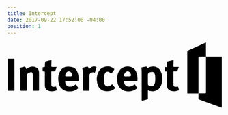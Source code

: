 ```yaml
---
title: Intercept
date: 2017-09-22 17:52:00 -04:00
position: 1
---
```


<svg version="1.1"  xmlns="http://www.w3.org/2000/svg" xmlns:xlink="http://www.w3.org/1999/xlink" x="0px" y="0px"
	 viewBox="0 0 1172.6 363" style="enable-background:new 0 0 1172.6 363;" xml:space="preserve">
<g>
	<g>
		<path d="M1084,4v60.3c0,0.3,0,0.6,0,0.8c0,3,0,6-0.1,9.1c0,0.6,0,1.1,0.1,1.6v5.7h-8.9c-8.1,0-16.3,0-24.4,0c-7.3,0-7.3,0-7.3,7.2
			c0,30.8,0,61.7,0,92.5v7c0,21,0,42.1,0,63.1c0,7.8,0,15.6-0.1,23.4c0,0.6,0,1.2,0.1,1.7v4.3h-61v-49.4c0-58,0-116-0.1-174.1
			c0-5.6,1.7-8.4,7-10.7c14.7-6.4,29.3-12.9,43.9-19.5l12.2-5.5c6.9-3.1,13.7-6.2,20.6-9.3l13-5.9L1084,4z"/>
	</g>
	<g>
		<path d="M1170.4,81.4V359l-31.8-11.5l-1.1-0.4l-92.6-33.4l-1.4-0.5v-32.6h34.5c4.6,0.2,6.2-1.5,6.1-5.9c-0.1-11.8,0-23.7,0-35.5
			c0-48.4,0-96.9,0-145.3V81.5L1170.4,81.4z"/>
	</g>
	<path d="M765.1,144.8c10.2-6.9,20.7-10.1,32.5-9.6c17.9,0.8,32,9.1,39.5,24.8c12.4,26.1,12.3,53.5,1,79.9
		c-7,16.3-20.2,26.9-38.6,28.8c-9.5,1-19,0.3-28-3.3c-1.2-0.5-2.4-0.9-4-1.4c0,14.2-0.2,27.9,0.1,41.7c0.1,5.2-1.2,7.9-6.6,8.9
		c-7.2,1.4-14.2,3.6-21.3,5.4c-5.6,1.5-6.1,1.2-6.1-4.6c0-30.2,0-60.3,0-90.5c0-21,0-42-0.1-63c0-5.8-0.5-11.6-1.1-17.4
		c-0.4-3.5,1-4.8,4.2-5.3c6.7-1,13.5-1.9,20.2-3.5c4.7-1.1,7,0,7.5,4.8C764.1,141.9,764.6,143,765.1,144.8z M767.5,203.4
		C767.5,203.4,767.5,203.4,767.5,203.4c0,8.8-0.1,17.6,0.1,26.5c0,2,0.6,4.7,2,5.7c12.1,9.4,31.1,8.9,35.7-10.5
		c3.3-13.6,2.7-27.4,1.4-41.2c-0.4-3.8-1.4-7.6-2.8-11.1c-2.2-5.5-6.7-8.7-12.7-9.1c-7.4-0.5-14.3,1.4-20,6.1
		c-1.9,1.6-3.4,4.6-3.5,7C767.2,185.7,767.5,194.6,767.5,203.4z"/>
	<path d="M316.7,213.6c-1.4,23.5,16,35.8,38.9,28.1c5.6-1.9,10.7-5.2,15.8-8.4c2.6-1.6,4.1-1.6,5.7,0.9c3,4.8,6.2,9.5,9.2,14.3
		c1.4,2.2,1.5,4.1-0.8,6.1c-19.3,16.5-52.8,20.5-75.4,8.9c-14.5-7.4-24-19.5-27.8-34.9c-5.5-22.2-6.1-44.8,5-65.7
		c9.4-17.6,24.5-27.7,44.9-27.4c8.8,0.1,18,1.4,26.4,4.1c13.7,4.4,21.4,15.4,26.1,28.4c4.8,13.5,5.4,27.7,5,41.9
		c-0.1,4.1-3.1,3.7-5.7,3.7c-18.2,0-36.3,0-54.5,0C325.2,213.6,321.1,213.6,316.7,213.6z M333.4,187.8c0,0.1,0,0.2,0,0.3
		c3,0,6,0,9,0c12.5-0.1,13.8-2,10-14.1c-3.7-11.5-13.8-16.3-24.3-11.4c-6.7,3.1-12.9,15.6-11.2,22.9c0.2,0.9,2,2.1,3,2.2
		C324.4,188,328.9,187.8,333.4,187.8z"/>
	<path d="M673.6,213.6c-10.2,0-20.3,0-30.5,0c-5.5,0-6.1,0.9-5.5,6.1c2,17,13.3,25.8,30.5,23.8c9.1-1,17-4.6,24.2-10
		c3-2.2,4.6-1.6,6.3,1.2c2.9,4.8,5.9,9.7,9.1,14.4c1.4,2.1,1.3,3.4-0.8,5c-12,9-25,15-40.3,15.7c-14.6,0.6-28.6-1.1-41-9.7
		c-15.9-11-23.1-26.9-25-45.3c-1.3-12.6-1.3-25.4,2.1-37.7c5.3-18.9,16.1-33.4,35.4-39.4c17.9-5.6,46.4-3.5,60.3,16.3
		c8.4,11.9,11,25.5,12,39.6c0.4,5,0,10,0.2,15c0.1,3.7-1.3,5.1-5,5C695,213.5,684.3,213.6,673.6,213.6
		C673.6,213.6,673.6,213.6,673.6,213.6z M657.2,187.6c0,0.2,0,0.3,0,0.5c1.7,0,3.3,0,5,0c14-0.1,16.1-3.3,10.6-16.5
		c-3.6-8.8-12.7-12.9-21.7-9.8c-7.9,2.7-15.4,16-13.1,23.6c0.3,1,2.1,2.1,3.3,2.2C646.5,187.8,651.9,187.6,657.2,187.6z"/>
	<path d="M104.2,148.9c9.4-6.9,19.1-11.8,30.3-13.1c7.5-0.9,14.6,0,21.5,3c11.2,4.9,17.2,13.5,17.5,25.6c0.3,13.2,0.2,26.3,0.2,39.5
		c0,19-0.1,38,0.1,57c0.1,4.4-1.2,5.9-5.6,5.7c-7.7-0.3-15.3-0.3-23,0c-4.3,0.2-5.3-1.5-5.3-5.5c0.2-23.8,0.1-47.6,0.1-71.5
		c0-5.2-0.4-10.3-0.8-15.5c-0.6-6.7-5.3-10.9-11.6-8.9c-6.7,2.1-12.8,5.9-18.9,9.5c-1.3,0.8-1.9,3.8-1.9,5.8
		c-0.1,26.8-0.2,53.6,0.1,80.5c0,4.6-1.4,5.8-5.6,5.6c-7.3-0.3-14.7-0.1-22-0.1c-7,0-7,0-7-6.8c0-27.8,0.3-55.6-0.2-83.5
		c-0.2-9.7-1.9-19.5-3.6-29.1c-0.6-3.4,0.3-4.5,3.2-5.3c7.7-2.1,15.3-4.5,23.1-6.4c1.4-0.3,4.1,1,4.9,2.3
		C101.4,141,102.5,144.7,104.2,148.9z"/>
	<path d="M241.2,99.7c0,3.2,0.1,6.5,0,9.7c-0.2,7.7-0.5,15.3-0.9,22.9c-0.2,3.6,1.3,5.1,5,5c6.3-0.2,12.7-0.1,19,0
		c1.6,0,3.2,0.2,5.8,0.4c-3,7.7-5.6,14.8-8.6,21.8c-0.4,0.8-2.5,1.2-3.9,1.3c-4.3,0.2-8.7,0.1-13,0c-3-0.1-4.2,1.2-4.2,4.2
		c0.1,22.7-0.1,45.3,0.2,68c0.1,8.3,4.4,11.8,13,11.6c3-0.1,6-0.6,8.9-1.4c2.8-0.7,4.1,0.2,4.7,2.8c1,4.6,2.3,9.1,2.9,13.7
		c0.2,1.5-0.9,4.3-2,4.8c-15.1,5.7-30.4,7.3-45.7,0.7c-12-5.2-16.7-15.2-16.8-27.7c-0.1-23,0-46,0-69c0-7.5,0-7.7-7.4-7.5
		c-3.7,0.1-5.2-0.9-4.9-4.7c0.3-4.3,0.2-8.7,0-13c-0.1-3.6,1.2-5.2,4.9-5c7.4,0.3,7.3,0.6,7.5-7.8c0.1-6.3,0.4-12.7,1-18.9
		c0.2-1.6,1.6-4,3-4.4c9.9-2.8,20-5.2,30-7.6C239.8,99.2,240.4,99.5,241.2,99.7z"/>
	<path d="M936.3,137.4c-3.1,8.1-5.6,14.9-8.5,21.5c-0.5,1-2.7,1.7-4.2,1.8c-4.3,0.2-8.7,0.2-13,0.1c-2.9,0-4.2,1.4-4.2,4.3
		c0.1,22.5-0.2,45,0.3,67.4c0.2,10.1,6.2,13.7,17.5,11.7c8.1-1.5,8.2-1.5,10,6.6c3.2,14.2,5.3,13-10.1,16.6
		c-12.1,2.8-24.4,3.3-36.1-2.5c-10.5-5.1-15.8-13.4-15.9-25c0-24,0-48,0-71.9c0-6.7,0-7-6.9-7c-4.9,0-6.4-1.9-6-6.6
		c0.3-3.6,0.2-7.3,0-11c-0.2-3.8,1.1-5.5,5.1-5.3c8,0.3,7.8,0.9,7.8-7.8c0-6.1,0.2-12.3,0.2-18.4c0-3.2,1.4-4.7,4.6-5.4
		c8.7-2,17.4-4.3,26.1-6.7c3.7-1,4.8,0.3,4.6,3.8c-0.5,9.1-0.8,18.3-1.3,27.4c-0.3,4.6,1.3,6.6,6.2,6.4
		C920,137.1,927.5,137.4,936.3,137.4z"/>
	<path d="M488.2,203.3c0.6-15.1,3.7-29.2,11.2-42.3c13.5-23.9,44.3-32.1,67.4-23.3c5.8,2.2,11,6.1,16.2,9.6c0.9,0.6,1.3,3.8,0.6,4.8
		c-4.1,6.1-8.6,11.9-12.9,17.8c-1.9,2.6-3.5,1-5.5-0.1c-4.6-2.6-9.1-5.7-14.1-7c-7.7-2-14.7,1.3-17.8,8.6c-2.6,6.2-4.7,13-5,19.6
		c-0.5,11.4-0.4,23,1.4,34.3c2.5,15.2,14.7,21,28.9,14.9c4-1.8,7.7-4.6,11.2-7.3c2.5-1.9,4-2.2,6,0.6c3.5,5.1,7.3,9.9,11.1,14.8
		c1.9,2.5,1.6,4.2-0.8,6.3c-9.8,8.4-20.7,13.8-33.8,14.4c-13.5,0.6-26.7-0.1-38.4-8c-11.2-7.6-18-18.3-21.3-31
		C490.3,221.2,489.6,212.2,488.2,203.3z"/>
	<path d="M39.7,179.3c0,27.3-0.1,54.6,0.1,81.9c0,4.3-1.3,5.5-5.4,5.4c-8.5-0.2-17-0.1-25.5-0.1c-6.6,0-6.7-0.1-6.7-6.7
		c0-51.8,0-103.6,0-155.4c0-13.6-2-12,12.3-12.1c6.5,0,13,0.2,19.5-0.1c4.2-0.2,5.8,1,5.7,5.6C39.6,125,39.7,152.1,39.7,179.3z"/>
	<path d="M445.6,149.7c4.7-3.7,9.1-7.9,14.1-11c7.4-4.6,15.5-5.5,24-2.7c2.9,1,4,2.5,3,5.6c-2.4,7.3-4.8,14.6-6.9,21.9
		c-1,3.4-2.5,4.6-6.1,3.3c-5.6-2.1-11.2-1.1-16.4,1.7c-5.9,3.3-9.2,7.6-9,15.1c0.5,25.3,0.2,50.6,0.2,75.9c0,6.9-0.1,7-6.9,7
		c-7.2,0-14.3,0-21.5,0c-6.3,0-6.6-0.3-6.6-6.9c0-24,0-48,0-71.9c0-14,0.2-28-3.8-41.6c-0.3-1.2,1.2-3.9,2.4-4.3
		c8.1-2.4,16.3-4.6,24.6-6.4c1.5-0.3,4.3,1.5,5.1,3.1C443.5,142,444.4,146,445.6,149.7z"/>
</g>
</svg>
